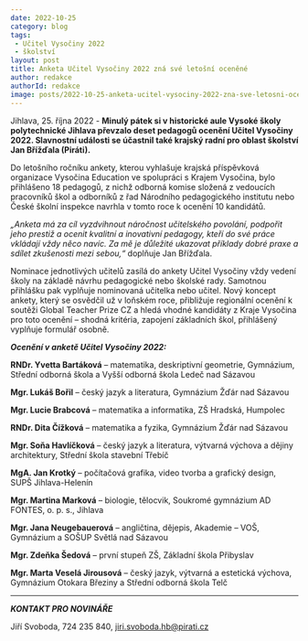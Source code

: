 ```yaml
---
date: 2022-10-25
category: blog
tags:
 - Učitel Vysočiny 2022
 - školství
layout: post
title: Anketa Učitel Vysočiny 2022 zná své letošní oceněné 
author: redakce
authorId: redakce
image: posts/2022-10-25-anketa-ucitel-vysociny-2022-zna-sve-letosni-ocenene.jpg
---
```


Jihlava, 25. října 2022 - **Minulý pátek si v historické aule Vysoké školy polytechnické Jihlava převzalo deset pedagogů ocenění Učitel Vysočiny 2022. Slavnostní události se účastnil také krajský radní pro oblast školství Jan Břížďala (Piráti).**

Do letošního ročníku ankety, kterou vyhlašuje krajská příspěvková organizace Vysočina Education ve spolupráci s Krajem Vysočina, bylo přihlášeno 18 pedagogů, z nichž odborná komise složená z vedoucích pracovníků škol a odborníků z řad Národního pedagogického institutu nebo České školní inspekce navrhla v tomto roce k ocenění 10 kandidátů. 

*„Anketa má za cíl vyzdvihnout náročnost učitelského povolání, podpořit jeho prestiž a ocenit kvalitní a inovativní pedagogy, kteří do své práce vkládají vždy něco navíc. Za mě je důležité ukazovat příklady dobré praxe a sdílet zkušenosti mezi sebou,“* doplňuje Jan Břížďala.

Nominace jednotlivých učitelů zasílá do ankety Učitel Vysočiny vždy vedení školy na základě návrhu pedagogické nebo školské rady. Samotnou přihlášku pak vyplňuje nominovaná učitelka nebo učitel. Nový koncept ankety, který se osvědčil už v loňském roce, přibližuje regionální ocenění k soutěži Global Teacher Prize CZ a hledá vhodné kandidáty z Kraje Vysočina pro toto ocenění – shodná kritéria, zapojení základních škol, přihlášený vyplňuje formulář osobně.

***Ocenění v anketě Učitel Vysočiny 2022:***

**RNDr. Yvetta Bartáková** – matematika, deskriptivní geometrie,
Gymnázium, Střední odborná škola a Vyšší odborná škola Ledeč nad Sázavou


**Mgr. Lukáš Bořil** – český jazyk a literatura,
Gymnázium Žďár nad Sázavou


**Mgr. Lucie Brabcová** – matematika a informatika,
ZŠ Hradská, Humpolec


**RNDr. Dita Čížková** – matematika a fyzika,
Gymnázium Žďár nad Sázavou


**Mgr. Soňa Havlíčková** – český jazyk a literatura, výtvarná výchova a dějiny architektury,
Střední škola stavební Třebíč


**MgA. Jan Krotký** – počítačová grafika, video tvorba a grafický design,
SUPŠ Jihlava-Helenín


**Mgr. Martina Marková** – biologie, tělocvik,
Soukromé gymnázium AD FONTES, o. p. s., Jihlava


**Mgr. Jana Neugebauerová** – angličtina, dějepis,
Akademie – VOŠ, Gymnázium a SOŠUP Světlá nad Sázavou


**Mgr. Zdeňka Šedová** – první stupeň ZŠ,
Základní škola Přibyslav


**Mgr. Marta Veselá Jirousová** – český jazyk, výtvarná a estetická výchova,
Gymnázium Otokara Březiny a Střední odborná škola Telč

---

***KONTAKT PRO NOVINÁŘE*** 

Jiří Svoboda, 724 235 840, <jiri.svoboda.hb@pirati.cz>
